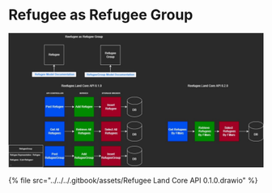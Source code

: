 # Refugee as Refugee Group

![](<../../../.gitbook/assets/Refugee Land Core API 0.1.0.jpg>)

{% file src="../../../.gitbook/assets/Refugee Land Core API 0.1.0.drawio" %}
